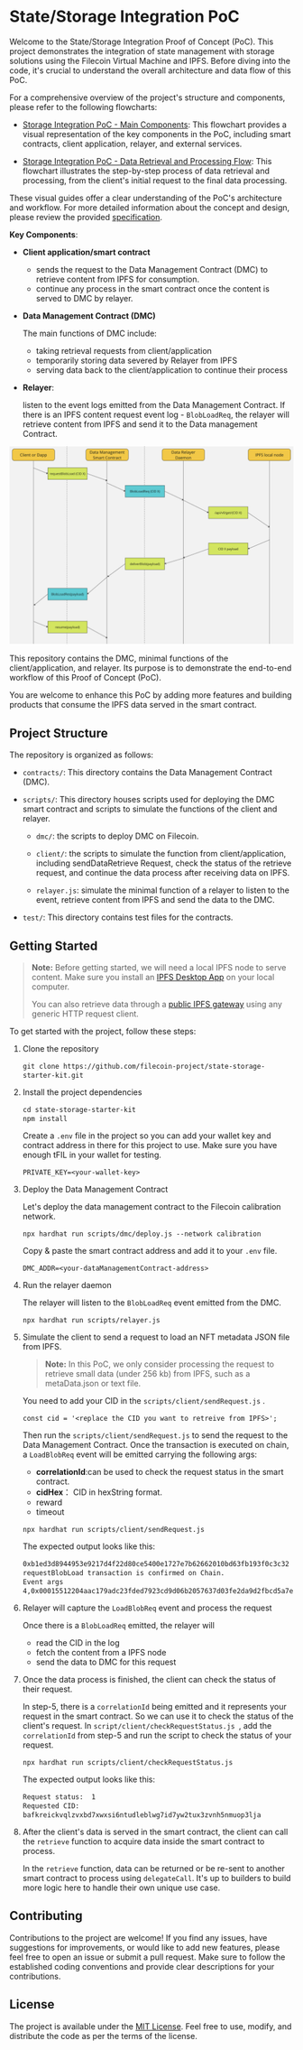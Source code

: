 # State/Storage Integration PoC

Welcome to the State/Storage Integration Proof of Concept (PoC). This project demonstrates the integration of state management with storage solutions using the Filecoin Virtual Machine and IPFS. Before diving into the code, it's crucial to understand the overall architecture and data flow of this PoC.

For a comprehensive overview of the project's structure and components, please refer to the following flowcharts:

- [Storage Integration PoC - Main Components](./Storage%20Integration%20PoC%20-%20Main%20Components.md): This flowchart provides a visual representation of the key components in the PoC, including smart contracts, client application, relayer, and external services.

- [Storage Integration PoC - Data Retrieval and Processing Flow](./Storage%20Integration%20PoC%20-%20Data%20Retrieval%20and%20Processing%20Flow.md): This flowchart illustrates the step-by-step process of data retrieval and processing, from the client's initial request to the final data processing.

These visual guides offer a clear understanding of the PoC's architecture and workflow. For more detailed information about the concept and design, please review the provided [specification](https://www.notion.so/State-Storage-Integration-with-Filecoin-Virtual-Machine-IPFS-263f8e13509a44ce8b2e627fe0391a9e).

**Key Components**:

- **Client application/smart contract**

  - sends the request to the Data Management Contract (DMC) to retrieve content from IPFS for consumption.
  - continue any process in the smart contract once the content is served to DMC by relayer.

- **Data Management Contract (DMC)**

  The main functions of DMC include:

  - taking retrieval requests from client/application
  - temporarily storing data severed by Relayer from IPFS
  - serving data back to the client/application to continue their process

- **Relayer**: 

  listen to the event logs emitted from the Data Management Contract. If there is an IPFS content request event log - `BlobLoadReq`, the relayer will retrieve content from IPFS and send it to the Data management Contract. 

![workflow](./workflow.png)

This repository contains the DMC, minimal functions of the client/application, and relayer. Its purpose is to demonstrate the end-to-end workflow of this Proof of Concept (PoC). 

You are welcome to enhance this PoC by adding more features and building products that consume the IPFS data served in the smart contract.

## Project Structure

The repository is organized as follows:

- `contracts/`: This directory contains the Data Management Contract (DMC).

- `scripts/`: This directory houses scripts used for deploying the DMC smart contract and scripts to simulate the functions of the client and relayer.
  - `dmc/`: the scripts to deploy DMC on Filecoin.

  - `client/`: the scripts to simulate the function from client/application, including sendDataRetrieve Request, check the status of the retrieve request, and continue the data process after receiving data on IPFS.

  - `relayer.js`: simulate the minimal function of a relayer to listen to the event, retrieve content from IPFS and send the data to the DMC.

- `test/`: This directory contains test files for the contracts. 

## Getting Started
> **Note:**
> Before getting started, we will need a local IPFS node to serve content. Make sure you install an [IPFS Desktop App](https://docs.ipfs.tech/install/ipfs-desktop/) on your local computer.
>
> You can also retrieve data through a [public IPFS gateway](https://docs.ipfs.tech/quickstart/retrieve/#fetching-the-cid-with-an-ipfs-gateway) using any generic HTTP request client.

To get started with the project, follow these steps:

1. Clone the repository

   ```shell
   git clone https://github.com/filecoin-project/state-storage-starter-kit.git
   ```

2. Install the project dependencies

   ```shell
   cd state-storage-starter-kit
   npm install
   ```
   Create a `.env` file in the project so you can add your wallet key and contract address in there for this project to use.  Make sure you have enough tFIL in your wallet for testing.
   ```shell
   PRIVATE_KEY=<your-wallet-key>
   ```

3. Deploy the Data Management Contract

   Let's deploy the data management contract to the Filecoin calibration network.

   ```
   npx hardhat run scripts/dmc/deploy.js --network calibration
   ```
   Copy & paste the smart contract address and add it to your `.env` file. 
   ```
   DMC_ADDR=<your-dataManagementContract-address>
   ```

4. Run the relayer daemon 

   The relayer will listen to the `BlobLoadReq` event emitted from the DMC. 

   ```
   npx hardhat run scripts/relayer.js
   ```

5. Simulate the client to send a request to load an NFT metadata JSON file from IPFS.

   > **Note:**
   > In this PoC, we only consider processing the request to retrieve small data (under 256 kb) from IPFS, such as a metaData.json or text file.

   You need to add your CID in the `scripts/client/sendRequest.js` . 

   ```
   const cid = '<replace the CID you want to retreive from IPFS>';
   ```

   Then run the `scripts/client/sendRequest.js` to send the request to the Data Management Contract. Once the transaction is executed on chain, a `LoadBlobReq` event will be emitted carrying the following args:
   - **correlationId**:can be used to check the request status in the smart contract.
   - **cidHex**： CID in hexString format.
   - reward
   - timeout

   ```shell
   npx hardhat run scripts/client/sendRequest.js
   ```
   The expected output looks like this:
   ```
   0xb1ed3d8944953e9217d4f22d80ce5400e1727e7b62662010bd63fb193f0c3c32
   requestBlobLoad transaction is confirmed on Chain.
   Event args 4,0x00015512204aac179adc23fded7923cd9d06b2057637d03fe2da9d2fbcd5a7eb59473f6b48,1000000000000000000,1000000000000000000
   ```

6. Relayer will capture the `LoadBlobReq` event and process the request

   Once there is a `BlobLoadReq` emitted, the relayer will 

   - read the CID in the log 
   - fetch the content from a IPFS node
   - send the data to DMC for this request 

7. Once the data process is finished, the client can check the status of their request.

   In step-5, there is a `correlationId` being emitted and it represents your request in the smart contract. So we can use it to check the status of the client's request. 
   In `script/client/checkRequestStatus.js `, add the `correlationId` from step-5 and run the script to check the status of your request.

   ```shell
   npx hardhat run scripts/client/checkRequestStatus.js
   ```
   The expected output looks like this:
   ```
   Request status:  1
   Requested CID:  bafkreickvqlzvxbd7xwxsi6ntudleblwg7id7yw2tux3zvnh5nmuop3lja
   ```

8. After the client's data is served in the smart contract, the client can call the `retrieve` function to acquire data inside the smart contract to process.

   In the `retrieve` function, data can be returned or be re-sent to another smart contract to process using `delegateCall`.  It's up to builders to build more logic here to handle their own unique use case.


## Contributing

Contributions to the project are welcome! If you find any issues, have suggestions for improvements, or would like to add new features, please feel free to open an issue or submit a pull request. Make sure to follow the established coding conventions and provide clear descriptions for your contributions.

## License

The project is available under the [MIT License](LICENSE). Feel free to use, modify, and distribute the code as per the terms of the license.
